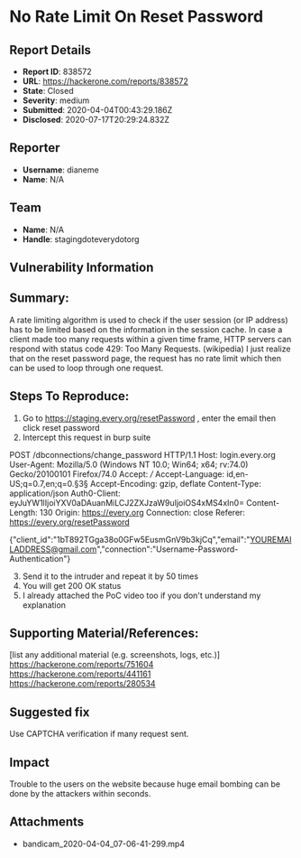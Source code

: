 # No Rate Limit On Reset Password

## Report Details
- **Report ID**: 838572
- **URL**: https://hackerone.com/reports/838572
- **State**: Closed
- **Severity**: medium
- **Submitted**: 2020-04-04T00:43:29.186Z
- **Disclosed**: 2020-07-17T20:29:24.832Z

## Reporter
- **Username**: dianeme
- **Name**: N/A

## Team
- **Name**: N/A
- **Handle**: stagingdoteverydotorg

## Vulnerability Information
## Summary:
A rate limiting algorithm is used to check if the user session (or IP address) has to be limited based on the information in the session cache. In case a client made too many requests within a given time frame, HTTP servers can respond with status code 429: Too Many Requests. (wikipedia)
I just realize that on the reset password page, the request has no rate limit which then can be used to loop through one request.

## Steps To Reproduce:

  1. Go to https://staging.every.org/resetPassword , enter the email then click reset password
  2. Intercept this request in burp suite

POST /dbconnections/change_password HTTP/1.1
Host: login.every.org
User-Agent: Mozilla/5.0 (Windows NT 10.0; Win64; x64; rv:74.0) Gecko/20100101 Firefox/74.0
Accept: */*
Accept-Language: id,en-US;q=0.7,en;q=0.§3§
Accept-Encoding: gzip, deflate
Content-Type: application/json
Auth0-Client: eyJuYW1lIjoiYXV0aDAuanMiLCJ2ZXJzaW9uIjoiOS4xMS4xIn0=
Content-Length: 130
Origin: https://every.org
Connection: close
Referer: https://every.org/resetPassword

{"client_id":"1bT892TGga38o0GFw5EusmGnV9b3kjCq","email":"YOUREMAILADDRESS@gmail.com","connection":"Username-Password-Authentication"}

  3. Send it to the intruder and repeat it by 50 times
  4. You will get 200 OK status
  5. I already attached the PoC video too if you don't understand my explanation

## Supporting Material/References:
[list any additional material (e.g. screenshots, logs, etc.)]
https://hackerone.com/reports/751604
https://hackerone.com/reports/441161
https://hackerone.com/reports/280534

## Suggested fix
Use CAPTCHA verification if many request sent.

## Impact

Trouble to the users on the website because huge email bombing can be done by the attackers within seconds.

## Attachments
- bandicam_2020-04-04_07-06-41-299.mp4
